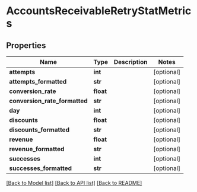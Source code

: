 # AccountsReceivableRetryStatMetrics

## Properties
Name | Type | Description | Notes
------------ | ------------- | ------------- | -------------
**attempts** | **int** |  | [optional] 
**attempts_formatted** | **str** |  | [optional] 
**conversion_rate** | **float** |  | [optional] 
**conversion_rate_formatted** | **str** |  | [optional] 
**day** | **int** |  | [optional] 
**discounts** | **float** |  | [optional] 
**discounts_formatted** | **str** |  | [optional] 
**revenue** | **float** |  | [optional] 
**revenue_formatted** | **str** |  | [optional] 
**successes** | **int** |  | [optional] 
**successes_formatted** | **str** |  | [optional] 

[[Back to Model list]](../README.md#documentation-for-models) [[Back to API list]](../README.md#documentation-for-api-endpoints) [[Back to README]](../README.md)


